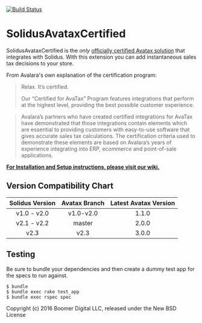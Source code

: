 [![Build Status](https://travis-ci.org/boomerdigital/solidus_avatax_certified.svg?branch=v2.3)](https://travis-ci.org/boomerdigital/solidus_avatax_certified)

SolidusAvataxCertified
===========

SolidusAvataxCertified is the *only* [officially certified Avatax solution](http://www.avalara.com/avalara-certified/) that integrates with Solidus.  With this extension you can add instantaneous sales tax decisions to your store.

From Avalara's own explanation of the certification program:

> Relax. It’s certified.
>
> Our “Certified for AvaTax” Program features integrations that perform at the highest level, providing the best possible customer experience.

> Avalara’s partners who have created certified integrations for AvaTax have demonstrated that those integrations contain elements which are essential to providing customers with easy-to-use software that gives accurate sales tax calculations. The certification criteria used to demonstrate these elements are based on Avalara’s years of experience integrating into ERP, ecommerce and point-of-sale applications.

**[For Installation and Setup instructions, please visit our wiki.](https://github.com/boomerdigital/solidus_avatax_certified/wiki)**

Version Compatibility Chart
---------------------------

| Solidus Version | Avatax Branch | Latest Avatax Version |
|:---------------:|:-------------:|:---------------------:|
|   v1.0 - v2.0   |   v1.0-v2.0   |         1.1.0         |
|   v2.1 - v2.2   |     master    |         2.0.0         |
|       v2.3      |      v2.3     |         3.0.0         |


Testing
-------

Be sure to bundle your dependencies and then create a dummy test app for the specs to run against.

    $ bundle
    $ bundle exec rake test_app
    $ bundle exec rspec spec

Copyright (c) 2016 Boomer Digital LLC, released under the New BSD License

